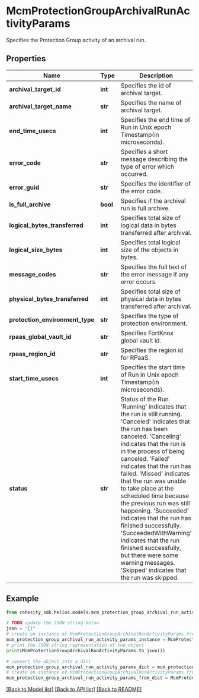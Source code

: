# McmProtectionGroupArchivalRunActivityParams

Specifies the Protection Group activity of an archival run.

## Properties

Name | Type | Description | Notes
------------ | ------------- | ------------- | -------------
**archival_target_id** | **int** | Specifies the id of archival target. | [optional] 
**archival_target_name** | **str** | Specifies the name of archival target. | [optional] 
**end_time_usecs** | **int** | Specifies the end time of Run in Unix epoch Timestamp(in microseconds). | [optional] 
**error_code** | **str** | Specifies a short message describing the type of error which occurred. | [optional] 
**error_guid** | **str** | Specifies the identifier of the error code. | [optional] 
**is_full_archive** | **bool** | Specifies if the archival run is full archive. | [optional] 
**logical_bytes_transferred** | **int** | Specifies total size of logical data in bytes transferred after archival. | [optional] 
**logical_size_bytes** | **int** | Specifies total logical size of the objects in bytes. | [optional] 
**message_codes** | **str** | Specifies the full text of the error message if any error occurs. | [optional] 
**physical_bytes_transferred** | **int** | Specifies total size of physical data in bytes transferred after archival. | [optional] 
**protection_environment_type** | **str** | Specifies the type of protection environment. | [optional] 
**rpaas_global_vault_id** | **str** | Specifies FortKnox global vault id. | [optional] [readonly] 
**rpaas_region_id** | **str** | Specifies the region id for RPaaS. | [optional] [readonly] 
**start_time_usecs** | **int** | Specifies the start time of Run in Unix epoch Timestamp(in microseconds). | [optional] 
**status** | **str** | Status of the Run. &#39;Running&#39; indicates that the run is still running. &#39;Canceled&#39; indicates that the run has been canceled. &#39;Canceling&#39; indicates that the run is in the process of being canceled. &#39;Failed&#39; indicates that the run has failed. &#39;Missed&#39; indicates that the run was unable to take place at the scheduled time because the previous run was still happening. &#39;Succeeded&#39; indicates that the run has finished successfully. &#39;SucceededWithWarning&#39; indicates that the run finished successfully, but there were some warning messages. &#39;Skipped&#39; indicates that the run was skipped. | [optional] 

## Example

```python
from cohesity_sdk.helios.models.mcm_protection_group_archival_run_activity_params import McmProtectionGroupArchivalRunActivityParams

# TODO update the JSON string below
json = "{}"
# create an instance of McmProtectionGroupArchivalRunActivityParams from a JSON string
mcm_protection_group_archival_run_activity_params_instance = McmProtectionGroupArchivalRunActivityParams.from_json(json)
# print the JSON string representation of the object
print(McmProtectionGroupArchivalRunActivityParams.to_json())

# convert the object into a dict
mcm_protection_group_archival_run_activity_params_dict = mcm_protection_group_archival_run_activity_params_instance.to_dict()
# create an instance of McmProtectionGroupArchivalRunActivityParams from a dict
mcm_protection_group_archival_run_activity_params_from_dict = McmProtectionGroupArchivalRunActivityParams.from_dict(mcm_protection_group_archival_run_activity_params_dict)
```
[[Back to Model list]](../README.md#documentation-for-models) [[Back to API list]](../README.md#documentation-for-api-endpoints) [[Back to README]](../README.md)


